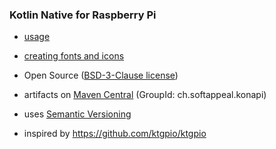 ### Kotlin Native for Raspberry Pi

- [usage](./sample)

- [creating fonts and icons](./src/jvmTest/kotlin/graphics/tools/CreateOverlayTest.kt)

- Open Source ([BSD-3-Clause license](license.txt))

- artifacts on [Maven Central](https://central.sonatype.com/search?q=g:ch.softappeal.konapi) (GroupId: ch.softappeal.konapi)

- uses [Semantic Versioning](https://semver.org)

- inspired by https://github.com/ktgpio/ktgpio
